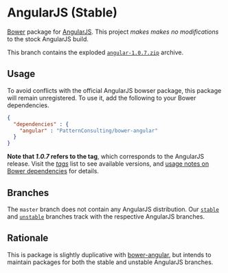 # AngularJS (Stable)

[Bower](https://github.com/bower/bower) package for [AngularJS](http://angularjs.org/). This project _makes makes no modifications_ to the stock AngularJS build.

This branch contains the exploded [`angular-1.0.7.zip`](http://code.angularjs.org/1.0.7/angular-1.0.7.zip) archive.

## Usage

To avoid conflicts with the official AngularJS bowser package, this package will remain unregistered. To use it, add the following to your Bower dependencies.

```json
{
  "dependencies" : {
    "angular" : "PatternConsulting/bower-angular"
  }
}
```

**Note that _1.0.7_ refers to the tag**, which corresponds to the AngularJS release. Visit the [_tags_](https://github.com/PatternConsulting/bower-angular/tags) list to see available versions, and [usage notes on Bower dependencies](https://github.com/bower/bower#usage) for details.

## Branches

The `master` branch does not contain any AngularJS distribution. Our [`stable`](https://github.com/PatternConsulting/bower-angular/tree/stable) and [`unstable`](https://github.com/PatternConsulting/bower-angular/tree/unstable) branches track with the respective AngularJS branches.

## Rationale

This is package is slightly duplicative with [bower-angular](https://github.com/angular/bower-angular), but intends to maintain packages for both the stable and unstable AngularJS branches.
